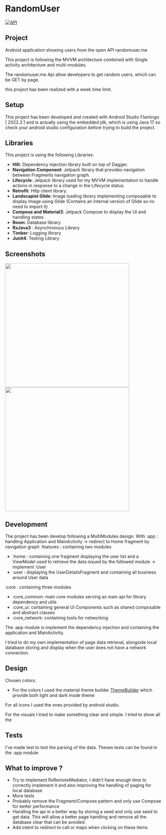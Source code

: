 # RandomUser

<p align="left">
  <a href="https://android-arsenal.com/api?level=24"><img alt="API" src="https://img.shields.io/badge/API-24%2B-brightgreen.svg?style=flat"/></a>
</p>

## Project

Android application showing users from the open API randomuser.me

This project is following the MVVM architecture combined with Single activity architecture and
multi-modules.

The randomuser.me Api allow developers to get random users, which can be GET by page.

this project has been realized with a week time limit.

## Setup

This project has been developed and created with Android Studio Flamingo | 2022.2.1 and is actually
using the embedded jdk, which is using Java 17 so check your android studio configuration before
trying to build the project.

## Libraries

This project is using the following Libraries:

- **Hilt**: Dependency injection library built on top of Dagger.
- **Navigation Component**: Jetpack library that provides navigation between Fragments
  navigation graph.
- **Lifecycle**: Jetpack library used for my MVVM implementation to handle actions in response to a
  change in the Lifecycle status.
- **Retrofit**: Http client library.
- **Landscapist Glide**: Image loading library implementing composable to display Image using
  Glide (Contains an internal version of Glide so no need to import it)
- **Compose and Material3**: Jetpack Compose to display the UI and handling states
- **Room**: Database library
- **RxJava3** : Asynchronous Library
- **Timber**: Logging library
- **Junit4**: Testing Library

## Screenshots
<img src="sreenshots/Screenshot_home.png" width="400">

<img src="sreenshots/Screenshot_details.png" width="400">

## Development

The project has been develop following a MultiModules design. With
:app : handling Application and MainActivity -> redirect to Home fragment by navigation graph
:features : containing two modules

- :home : containing one fragment displaying the user list and a ViewModel used to retrieve the data
  issued by the followed module -> implement :User
- :user : displaying the UserDetailsFragment and containing all business around User data

:core : containing three modules

- :core_common: main core modules serving as main api for library dependency and utils
- :core_ui: containing general Ui Components such as shared composable and abstract classes
- :core_network: containing tools for networking

The :app module is implement the dependency injection and containing the application and
MainActivity.

I tried to do my own implementation of page data retrieval, alongside local database storing and
display when the user does not have a network connection.

## Design

Chosen colors:

- For the colors I used the material theme
  builder [ThemeBuilder](https://m3.material.io/theme-builder#/dynamic) which provide both light and
  dark mode theme

For all icons I used the ones provided by android studio.

For the visuals I tried to make something clear and simple. I tried to show all the

## Tests

I've made test to test the parsing of the data. Theses tests can be found in the :app module

## What to improve ?

- Try to implement RxRemoteMediator, I didn't have enough time to correctly implement it and
  also improving the handling of paging for local database
- More tests
- Probably remove the Fragment/Compose pattern and only use Compose for better performance
- Handling the api in a better way by storing a seed and only use seed to get data. This will allow
  a better page handling and remove all the database clear that can be avoided.
- Add intent to redirect to call or maps when clicking on these items